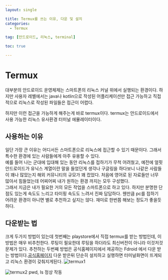 ```yaml
---
layout: single

title: Termux를 쓰는 이유, 다운 및 설치
categories:
  - Termux

tag: [안드로이드, 리눅스, terminal]

toc: true

---
```

# Termux
 대부분의 안드로이드 운영체제는 스마트폰의 리눅스 커널 위에서 실행되는 환경이다. 하지만 사용자 레벨에서는 java나 kotlin으로 작성된 어플리케이션만 접근 가능하고 직접적으로 리눅스로 작성된 파일들은 접근이 어렵다.
 
 하지만 이런 접근을 가능하게 해주는게 바로 termux이다. termux는 안드로이드에서 사용 가능한 리눅스 유사환경 터미널 에뮬레이터이다.
 
## 사용하는 이유
   
   일단 가장 큰 이유는 어디서든 스마트폰으로 리눅스에 접근할 수 있기 때문이다. 그래서 특수한 환경에 있는 사람들에게 아주 유용할 수 있다.  
  예를 들어 나는 군대에 입대해 있는 동안 리눅스를 접하기가 무척 어려웠고, 예전에 얼핏 안드로이드가 유닉스 계열이란 말을 들었던게 생각나 구글링을 하다보니 나같은 사람들이 꽤나 많았는지 해외 커뮤니티의 규모가 꽤 컸었다. 처음에 영어로 된 자료들만 너무 많아서 힘들었는데 어찌어찌 내가 원하는 환경 까지는 모두 구성했다.  
  그래서 지금은 내가 필요한 거의 모든 작업을 스마트폰으로 하고 있다. 하지만 분명한 단점도 있는게 속도도 느리고 타이핑 속도도 느려서 진짜 답답하다. 웬만큼 pc를 접하기 어려운 환경이 아니면 별로 추천하고 싶지는 않다. 재미로 한번쯤 해보는 정도가 좋을듯하다.
  
## 다운받는 법
크게 두가지 방법이 있는데 첫번째는 playstore에서 직접 termux를 받는 방법인데, 이 방법은 매우 비추천한다. 루팅이 필요한데 루팅을 하더라도 최신버전이 아니라 이것저것 문제가 있다. 추천하는 두번째 방법은 공식홈페이지에서 제공하는 Fdroid 에서 다운 받는 방법이다.[공식홈페이지](https://f-droid.org/ko/packages/com.termux/)
다운 받은뒤 단순히 설치하고 실행하면 터미널화면이 뜨게되고 리눅스 환경이 갖춰지게된다.
![termux1](https://ifh.cc/g/PGXDPy.jpg)

![termux2](https://ifh.cc/g/DQQBbq.jpg)
pwd, ls 정상 작동
